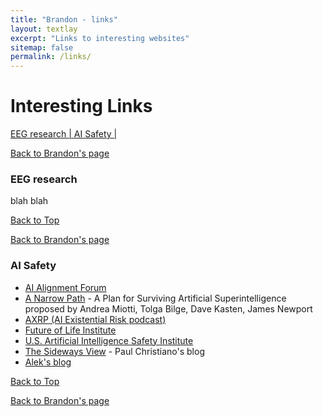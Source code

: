 ```yaml
---
title: "Brandon - links"
layout: textlay
excerpt: "Links to interesting websites"
sitemap: false
permalink: /links/
---
```


<style>
/* this is kind of a hack */
blockquote {
 padding: 5px 20px;
 margin: 0 0 20px;
font-size: 16px;
 border-left: 5px solid #eee;
}
blockquote strong em {
 color: #7F8C8D;
}
</style>

# Interesting Links
[EEG research | ](#eeg-research)
[AI Safety | ](#ai-safety)

[Back to Brandon's page](/brandon/)

### EEG research
blah blah

[Back to Top](# )


[Back to Brandon's page](/brandon/)

### AI Safety
* [AI Alignment Forum](https://www.alignmentforum.org/)
* [A Narrow Path](https://www.narrowpath.co/) - A Plan for Surviving Artificial Superintelligence proposed by Andrea Miotti, Tolga Bilge, Dave Kasten, James Newport
* [AXRP (AI Existential Risk podcast)](https://www.youtube.com/playlist?list=PLmjaTS1-AiDeqUuaJjasfrM6fjSszm9pK)
* [Future of Life Institute](https://futureoflife.org/)
* [U.S. Artificial Intelligence Safety Institute](https://www.nist.gov/aisi)
* [The Sideways View](https://sideways-view.com/) - Paul Christiano's blog
* [Alek's blog](https://awestover.github.io/thoughts/AI-xrisk)


[Back to Top](# )


[Back to Brandon's page](/brandon/)
